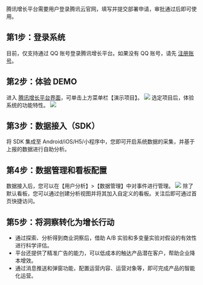 腾讯增长平台需要用户登录腾讯云官网，填写并提交部署申请，审批通过后即可使用。

## 第1步：登录系统
目前，仅支持通过 QQ 账号登录腾讯增长平台。如果没有 QQ 账号，请先 [注册账号](https://ssl.zc.qq.com/v3/index-chs.html)。

## 第2步：体验 DEMO
进入 [腾讯增长平台界面](https://growing.tencent.com/)，可单击上方菜单栏【演示项目】。
![](https://main.qcloudimg.com/raw/eeb76cdb5ceb62967a9bc31f990d14fb.png)
选定项目后，体验系统的功能特性。
![](https://main.qcloudimg.com/raw/6368a0a62900f9e5cb90fb875ee9cc3d.png)

## 第3步：数据接入（SDK）
将 SDK 集成至 Android/iOS/H5/小程序中，您即可开启系统数据的采集，并基于上报的数据进行自助分析。

## 第4步：数据管理和看板配置
数据接入后，您可以在【用户分析】>【数据管理】中对事件进行管理。
![](https://main.qcloudimg.com/raw/7bd2c598d9a16d14ccd523b22f0f5628.png)
除了默认看板，您可以通过创建分析视图并将其加入自定义的看板。关注后即可通过首页快捷访问。

## 第5步：将洞察转化为增长行动
- 通过探索、分析得到商业洞察后，借助 A/B 实验和多变量实验对假设的有效性进行科学评估。
- 平台还提供了精准广告的能力，可以低成本的触达产品潜在客户，帮助企业降本增效。
- 通过消息推送和弹窗功能，配置运营内容、运营对象等，即可完成产品的智能化运营。
